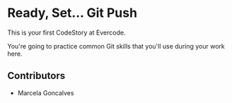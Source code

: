 
# Ready, Set... Git Push

This is your first CodeStory at Evercode.

You're going to practice common Git skills that you'll use during your work here.

## Contributors

- Marcela Goncalves
